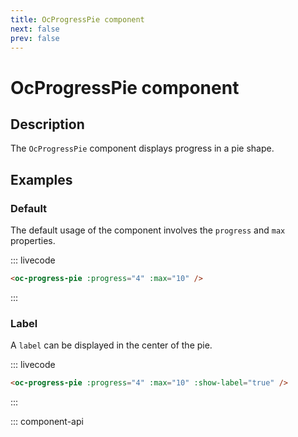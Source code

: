 ```yaml
---
title: OcProgressPie component
next: false
prev: false
---
```


# OcProgressPie component

## Description

The `OcProgressPie` component displays progress in a pie shape.

## Examples

### Default

The default usage of the component involves the `progress` and `max` properties.

::: livecode
```html
<oc-progress-pie :progress="4" :max="10" />
```
:::

### Label

A `label` can be displayed in the center of the pie.

::: livecode
```html
<oc-progress-pie :progress="4" :max="10" :show-label="true" />
```
:::

::: component-api
